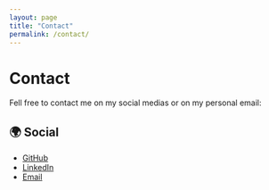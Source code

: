 ```yaml
---
layout: page
title: "Contact"
permalink: /contact/
---
```


# Contact

Fell free to contact me on my social medias or on my personal email:

## 🌍 Social
- [GitHub](https://github.com/ewerthonmelzani)
- [LinkedIn](https://www.linkedin.com/in/ewerthon-melzani-22b085298/)
- [Email](mailto:ervithon@gmail.com)

